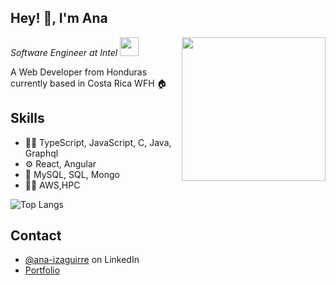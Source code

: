 <h2> Hey! 👋, I'm Ana</h2>
<img align='right' src="https://media.giphy.com/media/M9gbBd9nbDrOTu1Mqx/giphy.gif" width="230">
<p><em>Software Engineer at Intel
</a><img src="https://media.giphy.com/media/WUlplcMpOCEmTGBtBW/giphy.gif" width="30"> 
</em></p>

A Web Developer from Honduras currently based in Costa Rica WFH :house:

## Skills
- 👨‍💻 TypeScript, JavaScript, C, Java, Graphql
- ⚙️ React, Angular
- 💽 MySQL, SQL, Mongo
- 👨‍💻 AWS,HPC

![Top Langs](https://github-readme-stats.vercel.app/api/top-langs?username=ana-92&layout=donut-vertical)

## Contact
- [@ana-izaguirre](https://www.linkedin.com/in/ana-izaguirre-096369128/) on LinkedIn
- [Portfolio](https://ana-92.github.io/) 
